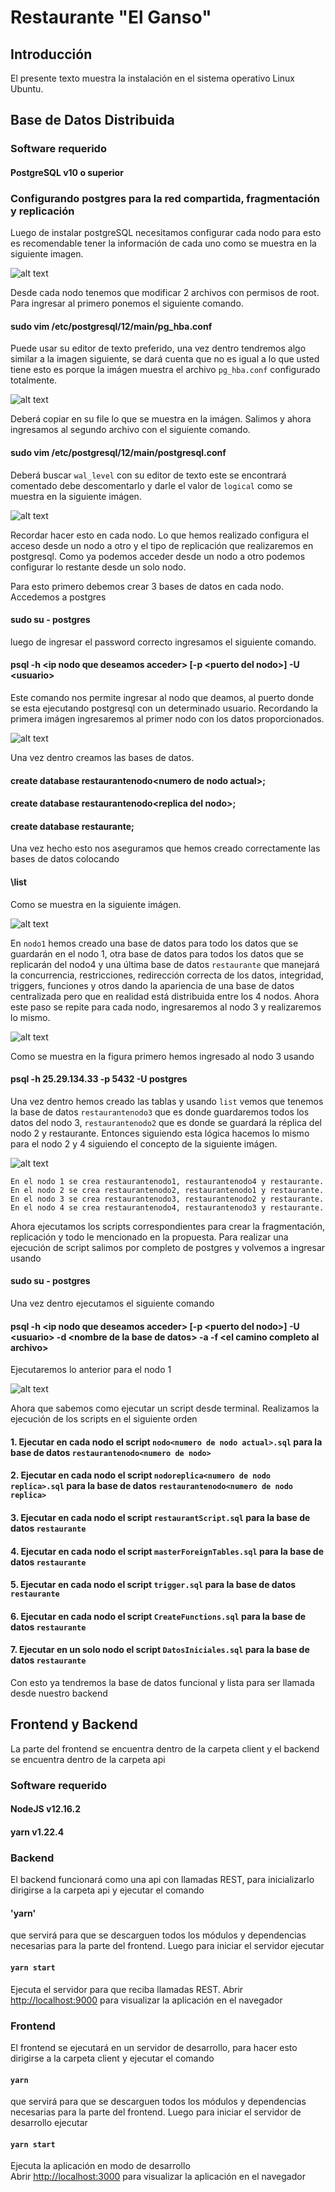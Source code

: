 # Restaurante "El Ganso"
## Introducción
El presente texto muestra la instalación en el sistema operativo Linux Ubuntu.
## Base de Datos Distribuida
### Software requerido
#### PostgreSQL v10 o superior
### Configurando postgres para la red compartida, fragmentación y replicación
Luego de instalar postgreSQL necesitamos configurar cada nodo para esto es recomendable tener la información de cada uno como se muestra en la siguiente imagen.

![alt text](https://github.com/jfloreshe/INTERDISCIPLINAR/blob/master/bd1.png)

Desde cada nodo tenemos que modificar 2 archivos con permisos de root.
Para ingresar al primero ponemos el siguiente comando.
#### sudo vim /etc/postgresql/12/main/pg_hba.conf
Puede usar su editor de texto preferido, una vez dentro tendremos algo similar a la imagen siguiente, se dará cuenta que no es igual a lo que usted tiene esto es porque la imágen muestra el archivo `pg_hba.conf` configurado totalmente.

![alt text](https://github.com/jfloreshe/INTERDISCIPLINAR/blob/master/bdconf1.png)

Deberá copiar en su file lo que se muestra en la imágen. 
Salimos y ahora ingresamos al segundo archivo con el siguiente comando.
#### sudo vim /etc/postgresql/12/main/postgresql.conf
Deberá buscar `wal_level` con su editor de texto este se encontrará comentado debe descomentarlo y darle el valor de `logical` como se muestra en la siguiente imágen.

![alt text](https://github.com/jfloreshe/INTERDISCIPLINAR/blob/master/bdconf2.png)

Recordar hacer esto en cada nodo.
Lo que hemos realizado configura el acceso desde un nodo a otro y el tipo de replicación que realizaremos en postgresql.
Como ya podemos acceder desde un nodo a otro podemos configurar lo restante desde un solo nodo.

Para esto primero debemos crear 3 bases de datos en cada nodo.
Accedemos a postgres
#### sudo su - postgres
luego de ingresar el password correcto ingresamos el siguiente comando.
#### psql -h \<ip nodo que deseamos acceder\> \[-p \<puerto del nodo\>\] -U \<usuario\>
Este comando nos permite ingresar al nodo que deamos, al puerto donde se esta ejecutando postgresql con un determinado usuario.
Recordando la primera imágen ingresaremos al primer nodo con los datos proporcionados.

![alt text](https://github.com/jfloreshe/INTERDISCIPLINAR/blob/master/bdconf3.png)

Una vez dentro creamos las bases de datos.
#### create database restaurantenodo\<numero de nodo actual\>;
#### create database restaurantenodo\<replica del nodo\>;
#### create database restaurante;
Una vez hecho esto nos aseguramos que hemos creado correctamente las bases de datos colocando
#### \\list
Como se muestra en la siguiente imágen.

![alt text](https://github.com/jfloreshe/INTERDISCIPLINAR/blob/master/bdconf4.png)

En `nodo1` hemos creado una base de datos para todo los datos que se guardarán en el nodo 1, otra base de datos para todos los datos que se replicarán del nodo4 y una última base de datos `restaurante` que manejará la concurrencia, restricciones, redirección correcta de los datos, integridad, triggers, funciones y otros dando la apariencia de una base de datos centralizada pero que en realidad está distribuida entre los 4 nodos.
Ahora este paso se repite para cada nodo, ingresaremos al nodo 3 y realizaremos lo mismo.

![alt text](https://github.com/jfloreshe/INTERDISCIPLINAR/blob/master/bdconf5.png)

Como se muestra en la figura primero hemos ingresado al nodo 3 usando
#### psql -h 25.29.134.33 -p 5432 -U postgres 
Una vez dentro hemos creado las tablas y usando `list` vemos que tenemos la base de datos `restaurantenodo3` que es donde guardaremos todos los datos del nodo 3, `restaurantenodo2` que es donde se guardará la réplica del nodo 2 y restaurante.
Entonces siguiendo esta lógica hacemos lo mismo para el nodo 2 y 4 siguiendo el concepto de la siguiente imágen.

![alt text](https://github.com/khannom/restaurante/blob/master/bdconf6.png)

```
En el nodo 1 se crea restaurantenodo1, restaurantenodo4 y restaurante.
En el nodo 2 se crea restaurantenodo2, restaurantenodo1 y restaurante.
En el nodo 3 se crea restaurantenodo3, restaurantenodo2 y restaurante.
En el nodo 4 se crea restaurantenodo4, restaurantenodo3 y restaurante.
```
Ahora ejecutamos los scripts correspondientes para crear la fragmentación, replicación y todo le mencionado en la propuesta.
Para realizar una ejecución de script salimos por completo de postgres y volvemos a ingresar usando
#### sudo su - postgres
Una vez dentro ejecutamos el siguiente comando
#### psql -h \<ip nodo que deseamos acceder\> \[-p \<puerto del nodo\>\] -U \<usuario\> -d \<nombre de la base de datos\> -a -f \<el camino completo al archivo\>
Ejecutaremos lo anterior para el nodo 1

![alt text](https://github.com/khannom/restaurante/blob/master/bdconf7.png)

Ahora que sabemos como ejecutar un script desde terminal.
Realizamos la ejecución de los scripts en el siguiente orden

#### 1. Ejecutar en cada nodo el script `nodo<numero de nodo actual>.sql` para la base de datos `restaurantenodo<numero de nodo>`
#### 2. Ejecutar en cada nodo el script `nodoreplica<numero de nodo replica>.sql` para la base de datos `restaurantenodo<numero de nodo replica>`
#### 3. Ejecutar en cada nodo el script `restaurantScript.sql` para la base de datos `restaurante`
#### 4. Ejecutar en cada nodo el script `masterForeignTables.sql` para la base de datos `restaurante`
#### 5. Ejecutar en cada nodo el script `trigger.sql` para la base de datos `restaurante`
#### 6. Ejecutar en cada nodo el script `CreateFunctions.sql` para la base de datos `restaurante`
#### 7. Ejecutar en un solo nodo el script `DatosIniciales.sql` para la base de datos `restaurante`
Con esto ya tendremos la base de datos funcional y lista para ser llamada desde nuestro backend



## Frontend y Backend
La parte del frontend se encuentra dentro de la carpeta client y el backend se encuentra dentro de la carpeta api

### Software requerido
#### NodeJS v12.16.2
#### yarn v1.22.4

### Backend
El backend funcionará como una api con llamadas REST, para inicializarlo dirigirse a la carpeta api y ejecutar el comando
#### 'yarn'
que servirá para que se descarguen todos los módulos y dependencias necesarias para la parte del frontend.
Luego para iniciar el servidor ejecutar
#### `yarn start`
Ejecuta el servidor para que reciba llamadas REST.
Abrir [http://localhost:9000](http://localhost:9000) para visualizar la aplicación en el navegador

### Frontend
El frontend se ejecutará en un servidor de desarrollo, para hacer esto dirigirse a la carpeta client y ejecutar el comando
#### `yarn`
que servirá para que se descarguen todos los módulos y dependencias necesarias para la parte del frontend.
Luego para iniciar el servidor de desarrollo ejecutar 
#### `yarn start`
Ejecuta la aplicación en modo de desarrollo <br />
Abrir [http://localhost:3000](http://localhost:3000) para visualizar la aplicación en el navegador
